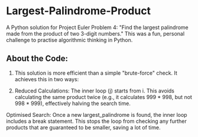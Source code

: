 # Largest-Palindrome-Product

A Python solution for Project Euler Problem 4: "Find the largest palindrome made from the product of two 3-digit numbers."
This was a fun, personal challenge to practise algorithmic thinking in Python.

## About the Code:
1. This solution is more efficient than a simple "brute-force" check. It achieves this in two ways:

2. Reduced Calculations: The inner loop (j) starts from i. This avoids calculating the same product twice (e.g., it calculates 999 * 998, but not 998 * 999), effectively halving the search time.

Optimised Search: Once a new largest_palindrome is found, the inner loop includes a break statement. This stops the loop from checking any further products that are guaranteed to be smaller, saving a lot of time.
